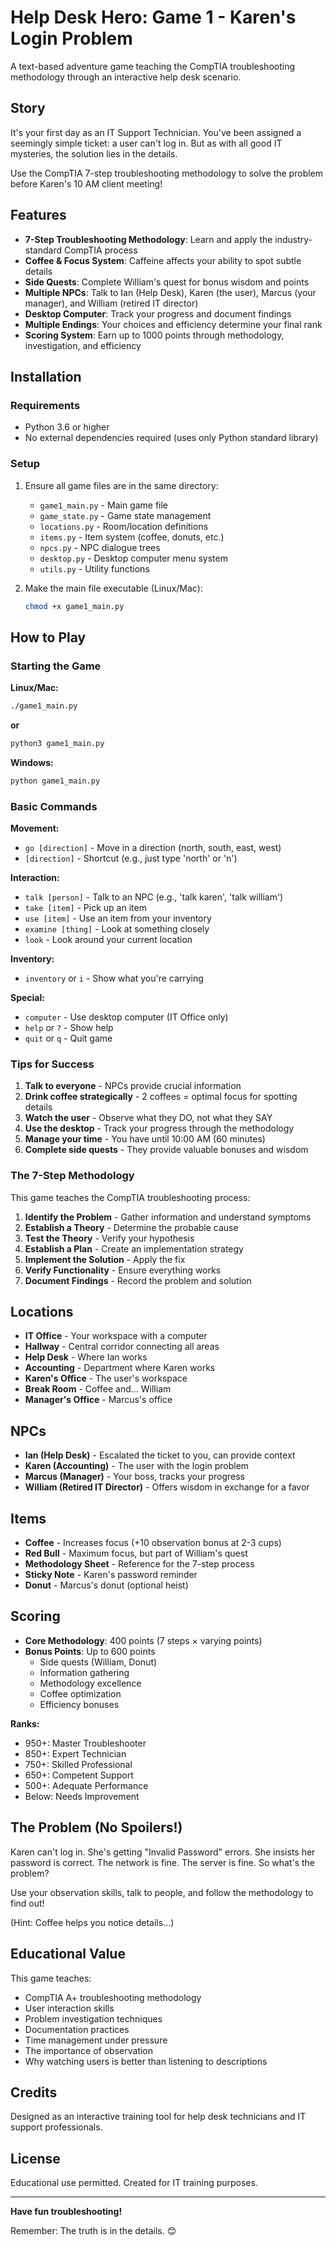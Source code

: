 # Help Desk Hero: Game 1 - Karen's Login Problem

A text-based adventure game teaching the CompTIA troubleshooting methodology through an interactive help desk scenario.

## Story

It's your first day as an IT Support Technician. You've been assigned a seemingly simple ticket: a user can't log in. But as with all good IT mysteries, the solution lies in the details. 

Use the CompTIA 7-step troubleshooting methodology to solve the problem before Karen's 10 AM client meeting!

## Features

- **7-Step Troubleshooting Methodology**: Learn and apply the industry-standard CompTIA process
- **Coffee & Focus System**: Caffeine affects your ability to spot subtle details
- **Side Quests**: Complete William's quest for bonus wisdom and points
- **Multiple NPCs**: Talk to Ian (Help Desk), Karen (the user), Marcus (your manager), and William (retired IT director)
- **Desktop Computer**: Track your progress and document findings
- **Multiple Endings**: Your choices and efficiency determine your final rank
- **Scoring System**: Earn up to 1000 points through methodology, investigation, and efficiency

## Installation

### Requirements
- Python 3.6 or higher
- No external dependencies required (uses only Python standard library)

### Setup
1. Ensure all game files are in the same directory:
   - `game1_main.py` - Main game file
   - `game_state.py` - Game state management
   - `locations.py` - Room/location definitions
   - `items.py` - Item system (coffee, donuts, etc.)
   - `npcs.py` - NPC dialogue trees
   - `desktop.py` - Desktop computer menu system
   - `utils.py` - Utility functions

2. Make the main file executable (Linux/Mac):
   ```bash
   chmod +x game1_main.py
   ```

## How to Play

### Starting the Game

**Linux/Mac:**
```bash
./game1_main.py
```

**or**

```bash
python3 game1_main.py
```

**Windows:**
```cmd
python game1_main.py
```

### Basic Commands

**Movement:**
- `go [direction]` - Move in a direction (north, south, east, west)
- `[direction]` - Shortcut (e.g., just type 'north' or 'n')

**Interaction:**
- `talk [person]` - Talk to an NPC (e.g., 'talk karen', 'talk william')
- `take [item]` - Pick up an item
- `use [item]` - Use an item from your inventory
- `examine [thing]` - Look at something closely
- `look` - Look around your current location

**Inventory:**
- `inventory` or `i` - Show what you're carrying

**Special:**
- `computer` - Use desktop computer (IT Office only)
- `help` or `?` - Show help
- `quit` or `q` - Quit game

### Tips for Success

1. **Talk to everyone** - NPCs provide crucial information
2. **Drink coffee strategically** - 2 coffees = optimal focus for spotting details
3. **Watch the user** - Observe what they DO, not what they SAY
4. **Use the desktop** - Track your progress through the methodology
5. **Manage your time** - You have until 10:00 AM (60 minutes)
6. **Complete side quests** - They provide valuable bonuses and wisdom

### The 7-Step Methodology

This game teaches the CompTIA troubleshooting process:

1. **Identify the Problem** - Gather information and understand symptoms
2. **Establish a Theory** - Determine the probable cause
3. **Test the Theory** - Verify your hypothesis
4. **Establish a Plan** - Create an implementation strategy
5. **Implement the Solution** - Apply the fix
6. **Verify Functionality** - Ensure everything works
7. **Document Findings** - Record the problem and solution

## Locations

- **IT Office** - Your workspace with a computer
- **Hallway** - Central corridor connecting all areas
- **Help Desk** - Where Ian works
- **Accounting** - Department where Karen works
- **Karen's Office** - The user's workspace
- **Break Room** - Coffee and... William
- **Manager's Office** - Marcus's office

## NPCs

- **Ian (Help Desk)** - Escalated the ticket to you, can provide context
- **Karen (Accounting)** - The user with the login problem
- **Marcus (Manager)** - Your boss, tracks your progress
- **William (Retired IT Director)** - Offers wisdom in exchange for a favor

## Items

- **Coffee** - Increases focus (+10 observation bonus at 2-3 cups)
- **Red Bull** - Maximum focus, but part of William's quest
- **Methodology Sheet** - Reference for the 7-step process
- **Sticky Note** - Karen's password reminder
- **Donut** - Marcus's donut (optional heist)

## Scoring

- **Core Methodology**: 400 points (7 steps × varying points)
- **Bonus Points**: Up to 600 points
  - Side quests (William, Donut)
  - Information gathering
  - Methodology excellence
  - Coffee optimization
  - Efficiency bonuses

**Ranks:**
- 950+: Master Troubleshooter
- 850+: Expert Technician
- 750+: Skilled Professional
- 650+: Competent Support
- 500+: Adequate Performance
- Below: Needs Improvement

## The Problem (No Spoilers!)

Karen can't log in. She's getting "Invalid Password" errors. She insists her password is correct. The network is fine. The server is fine. So what's the problem?

Use your observation skills, talk to people, and follow the methodology to find out!

(Hint: Coffee helps you notice details...)

## Educational Value

This game teaches:
- CompTIA A+ troubleshooting methodology
- User interaction skills
- Problem investigation techniques
- Documentation practices
- Time management under pressure
- The importance of observation
- Why watching users is better than listening to descriptions

## Credits

Designed as an interactive training tool for help desk technicians and IT support professionals.

## License

Educational use permitted. Created for IT training purposes.

---

**Have fun troubleshooting!** 

Remember: The truth is in the details. 😊
